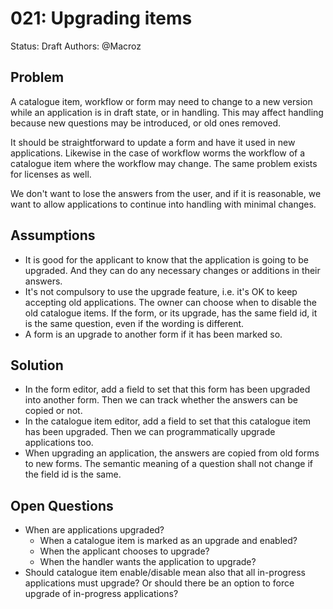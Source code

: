 # 021: Upgrading items

Status: Draft 
Authors: @Macroz

## Problem

A catalogue item, workflow or form may need to change to a new version 
while an application is in draft state, or in handling.
This may affect handling because new questions may be introduced, or old ones removed.

It should be straightforward to update a form and have it used in new applications. 
Likewise in the case of workflow worms the workflow of a catalogue item where the workflow
may change. The same problem exists for licenses as well.

We don't want to lose the answers from the user, and if it is reasonable, 
we want to allow applications to continue into handling with minimal changes.

## Assumptions
- It is good for the applicant to know that the application is going to be upgraded.
And they can do any necessary changes or additions in their answers.
- It's not compulsory to use the upgrade feature, i.e. it's OK to keep accepting old applications.
The owner can choose when to disable the old catalogue items.
If the form, or its upgrade, has the same field id, it is the same question, even if the wording is different.
- A form is an upgrade to another form if it has been marked so.

## Solution
- In the form editor, add a field to set that this form has been upgraded into another form.
Then we can track whether the answers can be copied or not.
- In the catalogue item editor, add a field to set that this catalogue item has been upgraded.
Then we can programmatically upgrade applications too.
- When upgrading an application, the answers are copied from old forms to new forms.
The semantic meaning of a question shall not change if the field id is the same.

## Open Questions
- When are applications upgraded?
  - When a catalogue item is marked as an upgrade and enabled?
  - When the applicant chooses to upgrade?
  - When the handler wants the application to upgrade?
- Should catalogue item enable/disable mean also that all in-progress applications must upgrade?
Or should there be an option to force upgrade of in-progress applications?
